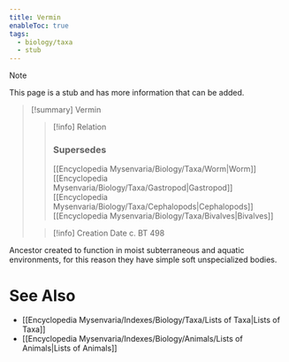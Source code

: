```yaml
---
title: Vermin
enableToc: true
tags:
  - biology/taxa
  - stub
---
```


> [!note]
> This page is a stub and has more information that can be added.

> [!summary] Vermin
> > [!info] Relation
> > ### Supersedes 
> > [[Encyclopedia Mysenvaria/Biology/Taxa/Worm|Worm]]
> > [[Encyclopedia Mysenvaria/Biology/Taxa/Gastropod|Gastropod]]
> > [[Encyclopedia Mysenvaria/Biology/Taxa/Cephalopods|Cephalopods]]
> > [[Encyclopedia Mysenvaria/Biology/Taxa/Bivalves|Bivalves]]
>
> > [!info] Creation Date
> > c. BT 498

Ancestor created to function in moist subterraneous and aquatic environments, for this reason they have simple soft unspecialized bodies.

# See Also
- [[Encyclopedia Mysenvaria/Indexes/Biology/Taxa/Lists of Taxa|Lists of Taxa]]
- [[Encyclopedia Mysenvaria/Indexes/Biology/Animals/Lists of Animals|Lists of Animals]]

